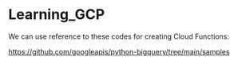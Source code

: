 # Learning_GCP

We can use reference to these codes for creating Cloud Functions:

https://github.com/googleapis/python-bigquery/tree/main/samples

